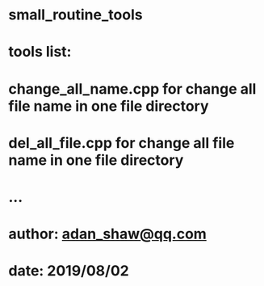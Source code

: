 # small_routine_tools
#
# tools list:
# change_all_name.cpp for change all file name in one file directory
# del_all_file.cpp for change all file name in one file directory
#
# ...
#
# author: adan_shaw@qq.com
# date: 2019/08/02
